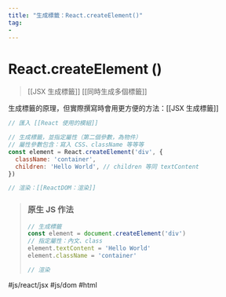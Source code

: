 ```yaml
---
title: "生成標籤：React.createElement()"
tag: 
- 
---
```

# React.createElement ()
>[[JSX 生成標籤]]
>[[同時生成多個標籤]]

生成標籤的原理，但實際撰寫時會用更方便的方法：[[JSX 生成標籤]]

```js
// 匯入 [[React 使用的模組]]

// 生成標籤，並指定屬性（第二個參數，為物件）
// 屬性參數包含：寫入 CSS、className 等等等
const element = React.createElement('div', {
  className: 'container',
  children: 'Hello World', // children 等同 textContent
})

// 渲染：[[ReactDOM：渲染]]
```

>### 原生 JS 作法
>```js
>// 生成標籤
>const element = document.createElement('div')
>// 指定屬性：內文、class 
>element.textContent = 'Hello World'
>element.className = 'container'
>
>// 渲染
>```


#js/react/jsx #js/dom #html
